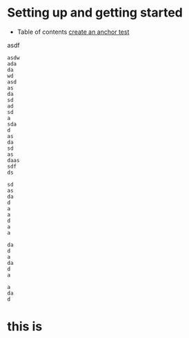 # Setting up and getting started

* Table of contents [create an anchor test](#this-is)


asdf
```
asdw 
ada
da
wd
asd
as
da
sd
ad
sd
a
sda
d
as
da
sd
as
daas
sdf
ds

sd
as
da
d
a
a
d
a
a

da
d
a
da
d
a

a
da
d
```

# this is
